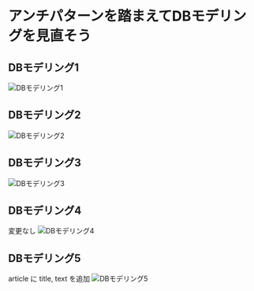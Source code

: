 # アンチパターンを踏まえてDBモデリングを見直そう

## DBモデリング1
![DBモデリング1](https://lucid.app/publicSegments/view/5e98d8e9-9008-4331-a012-8bda5fc8d3ce/image.png)

## DBモデリング2
![DBモデリング2](https://lucid.app/publicSegments/view/e4556f33-f3e4-42eb-8131-3af6a072c4db/image.png)

## DBモデリング3
![DBモデリング3](https://lucid.app/publicSegments/view/5edafd62-2715-438f-ac1c-15fe06e1b0ff/image.png)

## DBモデリング4
変更なし
![DBモデリング4](https://lucid.app/publicSegments/view/11674bbf-0e29-413e-a9e0-bf679a9d5628/image.png)

## DBモデリング5
article に title, text を追加
![DBモデリング5](https://lucid.app/publicSegments/view/511cdb5b-a079-4393-a256-c4654f47d711/image.png)
